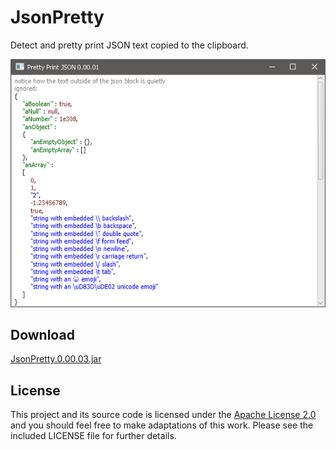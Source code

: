 # JsonPretty

Detect and pretty print JSON text copied to the clipboard.

![screenshot](https://github.com/andy-goryachev/JsonPretty/blob/master/doc/screenshot.png)

## Download

[JsonPretty.0.00.03.jar](https://github.com/andy-goryachev/JsonPretty/raw/master/releases/JsonPretty.0.00.03.jar)

## License

This project and its source code is licensed under the [Apache License 2.0](http://www.apache.org/licenses/LICENSE-2.0) and you should feel free to make adaptations of this work. Please see the included LICENSE file for further details.

